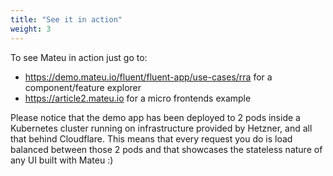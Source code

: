 ```yaml
---
title: "See it in action"
weight: 3
---
```


To see Mateu in action just go to:

- https://demo.mateu.io/fluent/fluent-app/use-cases/rra for a component/feature explorer
- https://article2.mateu.io for a micro frontends example

Please notice that the demo app has been deployed to 2 pods inside a Kubernetes cluster running on infrastructure provided by Hetzner, and all that behind Cloudflare. This means that every request you do is load balanced between those 2 pods and that showcases the stateless nature of any UI built with Mateu :) 
